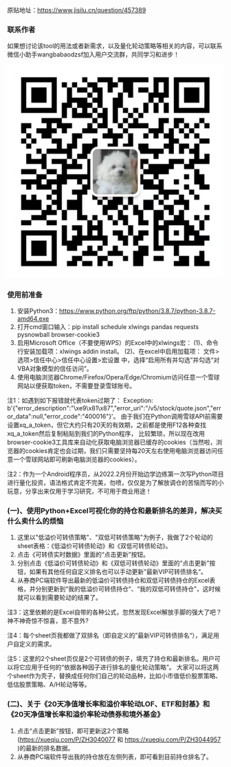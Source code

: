 原贴地址：https://www.jisilu.cn/question/457389

### 联系作者
如果想讨论该tool的用法或者新需求，以及量化轮动策略等相关的内容，可以联系微信小助手wangbabaodzsf加入用户交流群，共同学习和进步！

![](res/author.png)

### 使用前准备
1. 安装Python3：https://www.python.org/ftp/python/3.8.7/python-3.8.7-amd64.exe
2. 打开cmd窗口输入：pip install schedule xlwings pandas requests pysnowball browser-cookie3
3. 启用Microsoft Office（不要使用WPS）的Excel中的xlwings宏：
   (1)、命令行安装加载项：xlwings addin install。
   (2)、在excel中启用加载项： 文件>选项>信任中心>信任中心设置>宏设置 中，选择“启用所有并勾选”并勾选“对VBA对象模型的信任访问”。 
4. 使用电脑浏览器Chrome/Firefox/Opera/Edge/Chromium访问任意一个雪球网站以便获取token，不需要登录雪球账号。

注1：如遇到如下报错就代表token过期了：
Exception: b'{"error_description":"\xe9\x81\x87","error_uri":"/v5/stock/quote.json","error_data":null,"error_code":"400016"}'。
由于我们在Python调用雪球API前需要设置xq_a_token，但它大约只有20天的有效期，之前都是使用F12各种查找xq_a_token然后复制粘贴到我们的Python程序，
比较繁琐，所以现在改用browser-cookie3工具库来自动化获取电脑浏览器已缓存的cookies（当然啦，浏览器的cookies肯定也会过期，我们只需要坚持每20天左右使用电脑浏览器访问任意一个雪球网站即可刷新电脑浏览器的cookies）。

注2：作为一个Android程序员，从2022.2月份开始边学边练第一次写Python项目进行量化投资，语法格式肯定不完美，勿喷，仅仅是为了解放调仓的苦恼而写的小玩意，分享出来仅用于学习研究，不可用于商业用途！

### (一)、使用Python+Excel可视化你的持仓和最新排名的差异，解决买什么卖什么的烦恼
1. 这里以"低溢价可转债策略"、"双低可转债策略"为例子，我做了2个轮动的sheet表格：《低溢价可转债轮动》和《双低可转债轮动》。 
2. 点击《可转债实时数据》里面的“点击更新”按钮。 
3. 分别点击《低溢价可转债轮动》和《双低可转债轮动》里面的“点击更新”按钮，如果有其他任何自定义排名也可以手动更新”最新VIP可转债排名“。
4. 从券商PC端软件导出最新的低溢价可转债持仓和双低可转债持仓的Excel表格，并分别更新到“我的低溢价可转债持仓”、“我的双低可转债持仓”，这时候就可以看到需要轮动的结果了。

注3：这里依赖的是Excel自带的各种公式，忽然发现Excel解放手脚的强大了吧？神不神奇惊不惊喜，意不意外?

注4：每个sheet页我都做了双排名（即自定义的”最新VIP可转债排名“），满足用户自定义的需求。

注5：这里的2个sheet页仅是2个可转债的例子，填充了持仓和最新排名。用户可以将它应用于任何的“依据各种因子进行排名的量化轮动策略”。
大家可以将这两个sheet作为壳子，替换成任何你们自己的轮动品种，比如小市值低价股票策略、低估股票策略、A/H轮动等等。


### (二)、关于《20天净值增长率和溢价率轮动LOF、ETF和封基》和《20天净值增长率和溢价率轮动债券和境外基金》
1. 点击“点击更新”按钮，即可更新这2个策略(https://xueqiu.com/P/ZH3040077 和 https://xueqiu.com/P/ZH3044957 )的最新的排名数据。
2. 从券商PC端软件导出我的持仓放在左侧列表，即可看到目前持仓排名了。